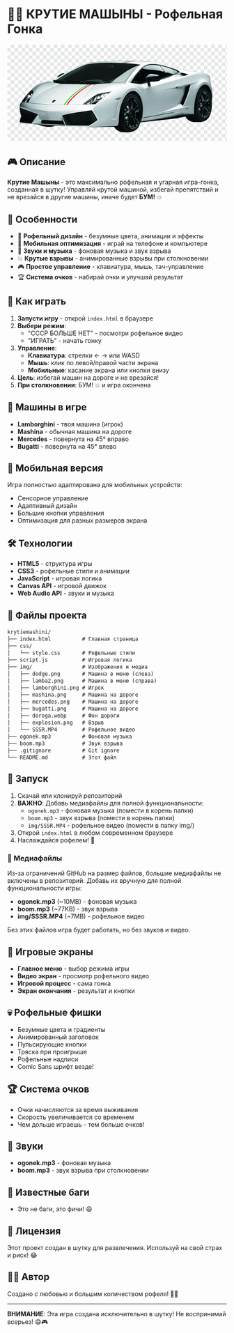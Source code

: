 # 🚗💥 КРУТИЕ МАШЫНЫ - Рофельная Гонка

![Game Preview](img/lamba2.png)

## 🎮 Описание

**Крутие Машыны** - это максимально рофельная и угарная игра-гонка, созданная в шутку! Управляй крутой машиной, избегай препятствий и не врезайся в другие машины, иначе будет **БУМ!** 💥

## 🚀 Особенности

- 🎨 **Рофельный дизайн** - безумные цвета, анимации и эффекты
- 📱 **Мобильная оптимизация** - играй на телефоне и компьютере
- 🎵 **Звуки и музыка** - фоновая музыка и звук взрыва
- 💥 **Крутые взрывы** - анимированные взрывы при столкновении
- 🎮 **Простое управление** - клавиатура, мышь, тач-управление
- 🏆 **Система очков** - набирай очки и улучшай результат

## 🎯 Как играть

1. **Запусти игру** - открой `index.html` в браузере
2. **Выбери режим**:
   - "СССР БОЛЬШЕ НЕТ" - посмотри рофельное видео
   - "ИГРАТЬ" - начать гонку
3. **Управление**:
   - **Клавиатура**: стрелки ← → или WASD
   - **Мышь**: клик по левой/правой части экрана
   - **Мобильные**: касание экрана или кнопки внизу
4. **Цель**: избегай машин на дороге и не врезайся!
5. **При столкновении**: БУМ! 💥 и игра окончена

## 🚗 Машины в игре

- **Lamborghini** - твоя машина (игрок)
- **Mashina** - обычная машина на дороге
- **Mercedes** - повернута на 45° вправо
- **Bugatti** - повернута на 45° влево

## 📱 Мобильная версия

Игра полностью адаптирована для мобильных устройств:
- Сенсорное управление
- Адаптивный дизайн
- Большие кнопки управления
- Оптимизация для разных размеров экрана

## 🛠 Технологии

- **HTML5** - структура игры
- **CSS3** - рофельные стили и анимации
- **JavaScript** - игровая логика
- **Canvas API** - игровой движок
- **Web Audio API** - звуки и музыка

## 🎨 Файлы проекта

```
krytiemashini/
├── index.html          # Главная страница
├── css/
│   └── style.css       # Рофельные стили
├── script.js           # Игровая логика
├── img/                # Изображения и медиа
│   ├── dodge.png       # Машина в меню (слева)
│   ├── lamba2.png      # Машина в меню (справа)
│   ├── lamborghini.png # Игрок
│   ├── mashina.png     # Машина на дороге
│   ├── mercedes.png    # Машина на дороге
│   ├── bugatti.png     # Машина на дороге
│   ├── doroga.webp     # Фон дороги
│   ├── explosion.png   # Взрыв
│   └── SSSR.MP4        # Рофельное видео
├── ogonek.mp3          # Фоновая музыка
├── boom.mp3            # Звук взрыва
├── .gitignore          # Git ignore
└── README.md           # Этот файл
```

## 🚀 Запуск

1. Скачай или клонируй репозиторий
2. **ВАЖНО**: Добавь медиафайлы для полной функциональности:
   - `ogonek.mp3` - фоновая музыка (помести в корень папки)
   - `boom.mp3` - звук взрыва (помести в корень папки)  
   - `img/SSSR.MP4` - рофельное видео (помести в папку img/)
3. Открой `index.html` в любом современном браузере
4. Наслаждайся рофелем! 🎉

### 📁 Медиафайлы

Из-за ограничений GitHub на размер файлов, большие медиафайлы не включены в репозиторий. 
Добавь их вручную для полной функциональности игры:

- **ogonek.mp3** (~10MB) - фоновая музыка
- **boom.mp3** (~77KB) - звук взрыва  
- **img/SSSR.MP4** (~7MB) - рофельное видео

Без этих файлов игра будет работать, но без звуков и видео.

## 🎯 Игровые экраны

- **Главное меню** - выбор режима игры
- **Видео экран** - просмотр рофельного видео
- **Игровой процесс** - сама гонка
- **Экран окончания** - результат и кнопки

## 💀 Рофельные фишки

- Безумные цвета и градиенты
- Анимированный заголовок
- Пульсирующие кнопки
- Тряска при проигрыше
- Рофельные надписи
- Comic Sans шрифт везде!

## 🏆 Система очков

- Очки начисляются за время выживания
- Скорость увеличивается со временем
- Чем дольше играешь - тем больше очков!

## 🎵 Звуки

- **ogonek.mp3** - фоновая музыка
- **boom.mp3** - звук взрыва при столкновении

## 🐛 Известные баги

- Это не баги, это фичи! 😄

## 📝 Лицензия

Этот проект создан в шутку для развлечения. Используй на свой страх и риск! 😂

## 👨‍💻 Автор

Создано с любовью и большим количеством рофеля! 🚗💥

---

**ВНИМАНИЕ**: Эта игра создана исключительно в шутку! Не воспринимай всерьез! 😄🎮
